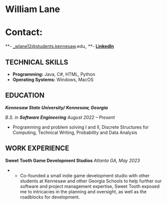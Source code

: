 # William Lane

# Contact:
**- _wlane12@students.kennesaw.edu_
**- **[LinkedIn](www.linkedin.com/in/william-lane-703809321)**

## TECHNICAL SKILLS

- **Programming:** Java, C#, HTML, Python
- **Operating Systems:** Windows, MacOS

## EDUCATION

_**Kennesaw State University/ Kennesaw, Georgia**_

_B.S. in **Software Engineering** August 2022 – Present_

- Programming and problem solving I and II, Discrete Structures for Computing, Technical Writing, Probability and Data Analysis


## WORK EXPERIENCE

**Sweet Tooth Game Development Studios**
_Atlanta GA, May 2023_

- - Co-founded a small indie game development studio with other students at Kennesaw and other Georgia Schools to help further our software and project management expertise, Sweet Tooth exposed me to intricacies in the planning and oversight, as well as the roadblocks for development.
